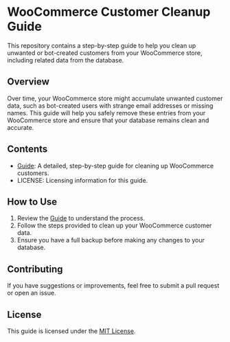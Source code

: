 # WooCommerce Customer Cleanup Guide

This repository contains a step-by-step guide to help you clean up unwanted or bot-created customers from your WooCommerce store, including related data from the database.

## Overview

Over time, your WooCommerce store might accumulate unwanted customer data, such as bot-created users with strange email addresses or missing names. This guide will help you safely remove these entries from your WooCommerce store and ensure that your database remains clean and accurate.

## Contents

- [Guide](GUIDE.md): A detailed, step-by-step guide for cleaning up WooCommerce customers.
- LICENSE: Licensing information for this guide.

## How to Use

1. Review the [Guide](GUIDE.md) to understand the process.
2. Follow the steps provided to clean up your WooCommerce customer data.
3. Ensure you have a full backup before making any changes to your database.

## Contributing

If you have suggestions or improvements, feel free to submit a pull request or open an issue.

## License

This guide is licensed under the [MIT License](LICENSE).